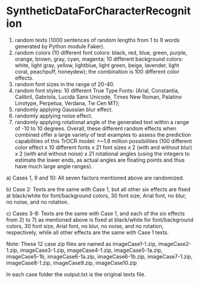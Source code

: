 # SyntheticDataForCharacterRecognition
1) random texts (1000 sentences of random lengths from 1 to 9 words generated by Python module Faker).
2) random colors (10 different font colors: black, red, blue, green, purple, orange, brown, gray, cyan, magenta; 10 different background colors: white, light gray, yellow, lightblue, light green, beige, lavender, light coral, peachpuff, honeydew); the combination is 100 different color effects.
3) random font sizes in the range of 20-40.
4) random font styles: 10 different True Type Fonts:  (Arial, Constantia, Calibril, Gabriola, Lucida Sans Unicode, Times New Roman, Palatino Linotype, Perpetua, Verdana, Tw Cen MT);
5) randomly applying Gaussian blur effect.
6) randomly applying noise effect.
7) randomly applying rotational angle of the generated text within a range of -10 to 10 degrees. Overall, these different random effects when combined offer a large variety of test examples to assess the prediction capabilities of this TrOCR model: >~1.8 million possibilities (100 different color effect x 10 different fonts x 21 font sizes x 2 (with and without blur) x 2 (with and without noise) x 21 rotational angles (using the integers to estimate the lower ends, as actual angles are floating points and thus have much large angle ranges).

a) Cases 1, 9 and 10: All seven factors mentioned above are randomized.

b) Case 2: Texts are the same with Case 1, but all other six effects are fixed at black/white for font/background colors, 30 font size, Arial font, no blur, no noise, and no rotation.

c) Cases 3-8: Texts are the same with Case 1, and each of the six effects from 2) to 7) as mentioned above is fixed at black/white for font/background colors, 30 font size, Arial font, no blur, no noise, and no rotation, respectively, while all other effects are the same with Case 1 texts.

Note: 
These 12 case zip files are named as imageCase1-1.zip, imageCase2-1.zip, imageCase3-1.zip, imageCase4-1.zip, imageCase5-1a.zip, imageCase5-1b, imageCase6-1a.zip, imageCase6-1b.zip, imageCase7-1.zip, imageCase8-1.zip, imageCase9.zip, imageCase10.zip

In each case folder the output.txt is the original texts file.
